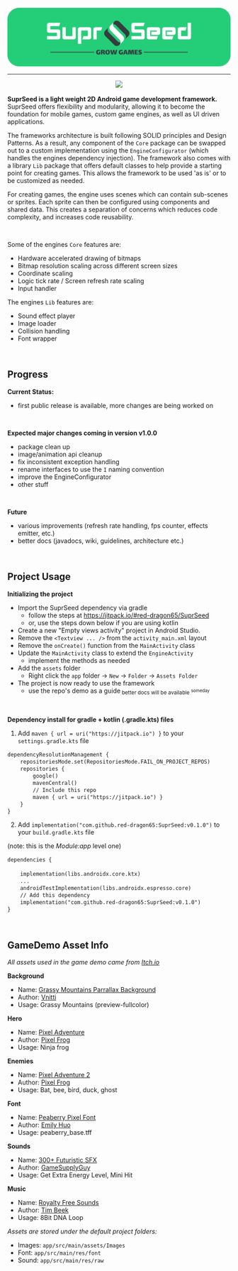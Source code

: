 
<p align="center">
<img src="DemoApp/src/main/res/drawable-v24/suprseed_widebanner.png" width=650 title="SuprSeed - Grow Games" alt="SuprSeed Engine Logo Banner">
</p>

---

<div align="center">

  [![](https://jitpack.io/v/red-dragon65/SuprSeed.svg)](https://jitpack.io/#red-dragon65/SuprSeed)

</div>

**SuprSeed is a light weight 2D Android game development framework.** SuprSeed offers flexibility and modularity, allowing it to become the foundation for mobile games, custom game engines, as well as UI driven applications.

The frameworks architecture is built following SOLID principles and Design Patterns. As a result, any component of the `Core` package can be swapped out to a custom implementation using the `EngineConfigurator` (which handles the engines dependency injection). The framework also comes with a library `Lib` package that offers default classes to help provide a starting point for creating games. This allows the framework to be used 'as is' or to be customized as needed.

For creating games, the engine uses scenes which can contain sub-scenes or sprites. Each sprite can then be configured using components and shared data. This creates a separation of concerns which reduces code complexity, and increases code reusability.

<br/>

Some of the engines `Core` features are:
- Hardware accelerated drawing of bitmaps
- Bitmap resolution scaling across different screen sizes
- Coordinate scaling
- Logic tick rate / Screen refresh rate scaling
- Input handler

The engines `Lib` features are:
- Sound effect player
- Image loader
- Collision handling
- Font wrapper





<br/>

Progress
---

**Current Status:**
- first public release is available, more changes are being worked on

<br/>

**Expected major changes coming in version v1.0.0**
- package clean up
- image/animation api cleanup
- fix inconsistent exception handling
- rename interfaces to use the `I` naming convention
- improve the EngineConfigurator
- other stuff

<br/>

**Future**
- various improvements (refresh rate handling, fps counter, effects emitter, etc.)
- better docs (javadocs, wiki, guidelines, architecture etc.)

<br/>

Project Usage
---

**Initializing the project**
- Import the SuprSeed dependency via gradle
  - follow the steps at https://jitpack.io/#red-dragon65/SuprSeed
  - or, use the steps down below if you are using kotlin
- Create a new "Empty views activity" project in Android Studio.
- Remove the `<Textview ... />` from the `activity_main.xml` layout
- Remove the `onCreate()` function from the `MainActivity` class
- Update the `MainActivity` class to extend the `EngineActivity`
  - implement the methods as needed
- Add the `assets` folder
  - Right click the `app` folder -> `New` -> `Folder` -> `Assets Folder`
- The project is now ready to use the framework
  - use the repo's demo as a guide<sub> better docs will be available <sup>someday</sup></sub>

<br/>

**Dependency install for gradle + kotlin (.gradle.kts) files**

1. Add `maven { url = uri("https://jitpack.io") }` to your `settings.gradle.kts` file
```
dependencyResolutionManagement {
    repositoriesMode.set(RepositoriesMode.FAIL_ON_PROJECT_REPOS)
    repositories {
        google()
        mavenCentral()
        // Include this repo
        maven { url = uri("https://jitpack.io") }
    }
}
```

2. Add `implementation("com.github.red-dragon65:SuprSeed:v0.1.0")` to your `build.gradle.kts` file

(note: this is the _Module:app_ level one)
```
dependencies {

    implementation(libs.androidx.core.ktx)
    ...
    androidTestImplementation(libs.androidx.espresso.core)
    // Add this dependency
    implementation("com.github.red-dragon65:SuprSeed:v0.1.0")
}
```


<br/>

GameDemo Asset Info
---

*All assets used in the game demo came from [Itch.io](https://itch.io/)*

**Background**
- Name: [Grassy Mountains Parrallax Background](https://vnitti.itch.io/grassy-mountains-parallax-background)
- Author: [Vnitti](https://vnitti.itch.io/)
- Usage: Grassy Mountains (preview-fullcolor)

**Hero**
- Name: [Pixel Adventure](https://pixelfrog-assets.itch.io/pixel-adventure-1)
- Author: [Pixel Frog](https://pixelfrog-assets.itch.io/)
- Usage: Ninja frog

**Enemies**
- Name: [Pixel Adventure 2](https://pixelfrog-assets.itch.io/pixel-adventure-2)
- Author: [Pixel Frog](https://pixelfrog-assets.itch.io/)
- Usage: Bat, bee, bird, duck, ghost

**Font**
- Name: [Peaberry Pixel Font](https://emhuo.itch.io/peaberry-pixel-font)
- Author: [Emily Huo](https://emhuo.itch.io/)
- Usage: peaberry_base.tff

**Sounds**
- Name: [300+ Futuristic SFX](https://gamesupply.itch.io/300-futuristic-sfx-with-names)
- Author: [GameSupplyGuy](https://gamesupply.itch.io/)
- Usage: Get Extra Energy Level,  Mini Hit

**Music**
- Name: [Royalty Free Sounds](https://timbeek.itch.io/royalty-free-music-pack)
- Author: [Tim Beek](https://timbeek.itch.io/)
- Usage: 8Bit DNA Loop

*Assets are stored under the default project folders:*
- Images: `app/src/main/assets/Images`
- Font: `app/src/main/res/font`
- Sound: `app/src/main/res/raw`
